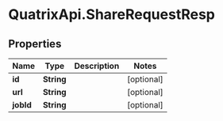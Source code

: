 # QuatrixApi.ShareRequestResp

## Properties
Name | Type | Description | Notes
------------ | ------------- | ------------- | -------------
**id** | **String** |  | [optional] 
**url** | **String** |  | [optional] 
**jobId** | **String** |  | [optional] 


